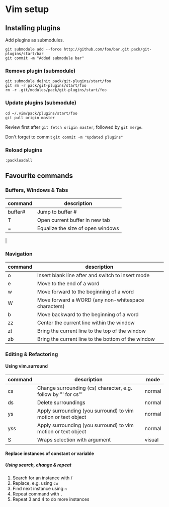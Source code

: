 # Vim setup

## Installing plugins
Add plugins as submodules.

```
git submodule add --force http://github.com/foo/bar.git pack/git-plugins/start/bar
git commit -m "Added submodule bar"
```

### Remove plugin (submodule)
```
git submodule deinit pack/git-plugins/start/foo
git rm -r pack/git-plugins/start/foo
rm -r .git/modules/pack/git-plugins/start/foo
```

### Update plugins (submodule)
```
cd ~/.vim/pack/plugins/start/foo
git pull origin master
```

Review first after `git fetch origin master`, followed by `git merge`.

Don't forget to commit `git commit -m "Updated plugins"`

### Reload plugins
```
:packloadall
```

## Favourite commands

### Buffers, Windows & Tabs

| command | description |
| - | - |
| buffer# | Jump to buffer # |
| <C-W>T | Open current buffer in new tab |
| <C-W>= | Equalize the size of open windows |
|

### Navigation

| command | description |
| - | - |
| o | Insert blank line after and switch to insert mode |
| e | Move to the end of a word |
| w | Move forward to the beginning of a word |
| W | Move forward a WORD (any non-whitespace characters) |
| b | Move backward to the beginning of a word |
| zz | Center the current line within the window |
| zt | Bring the current line to the top of the window |
| zb | Bring the current line to the bottom of the window |

### Editing & Refactoring

#### Using vim.surround

| command | description | mode |
| - | - | - |
| cs | Change surrounding (cs) character, e.g. follow by "' for cs"' | normal |
| ds | Delete surroundings | normal |
| ys | Apply surrounding (you surround) to vim motion or text object | normal |
| yss | Apply surrounding (you surround) to vim motion or text object | normal |
| S | Wraps selection with argument | visual |

#### Replace instances of constant or variable

##### Using search, change & repeat
1. Search for an instance with /
2. Replace, e.g. using `cw`
3. Find next instance using `n`
4. Repeat command with `.`
5. Repeat 3 and 4 to do more instances
